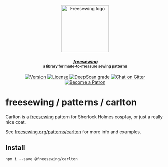 <p align="center">
  <a title="Go to freesewing.org" href="https://freesewing.org/"><img src="https://freesewing.org/img/logo/black.svg" align="center" width="150px" alt="Freesewing logo"/></a>
</p>
<h4 align="center"><em>&nbsp;<a title="Go to freesewing.org" href="https://freesewing.org/">freesewing</a></em>
<br><sup>a library for made-to-measure sewing patterns</sup>
</h4>
<p align="center">
  <a href="https://www.npmjs.com/package/@freesewing/carlton"><img src="https://badgen.net/npm/v/@freesewing/carlton" alt="Version"></a>
  <a href="https://www.npmjs.com/package/@freesewing/carlton"><img src="https://badgen.net/npm/license/@freesewing/carlton" alt="License"></a>
  <a href="https://deepscan.io/dashboard#view=project&tid=2114&pid=4633&bid=37171"><img src="https://deepscan.io/api/teams/2114/projects/4633/branches/37171/badge/grade.svg" alt="DeepScan grade"></a>
  <a href="https://gitter.im/freesewing/freesewing"><img src="https://badgen.net/badge/chat/on%20Gitter/cyan" alt="Chat on Gitter"></a>
  <a href="https://freesewing.org/patrons/join"><img src="https://badgen.net/badge/become/a%20Patron/FF5B77" alt="Become a Patron"></a>
</p>

# freesewing / patterns / carlton

Carlton is a [freesewing](https://github.com/freesewing/freesewing) pattern
for Sherlock Holmes cosplay, or just a really nice coat.

See [freesewing.org/patterns/carlton](https://freesewing.org/patterns/carlton)
for more info and examples.

## Install

```
npm i --save @freesewing/carlton
```
